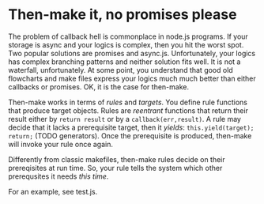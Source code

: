 # Then-make it, no promises please

The problem of callback hell is commonplace in node.js programs. If
your storage is async and your logics is complex, then you hit the
worst spot. Two popular solutions are promises and async.js.
Unfortunately, your logics has complex branching patterns and neither
solution fits well. It is not a waterfall, unfortunately.
At some point, you understand that good old flowcharts and make files
express your logics much much better than either callbacks or
promises. OK, it is the case for then-make.

Then-make works in terms of *rules* and *targets*. You define rule
functions that produce target objects. Rules are *reentrant*
functions that return their result either by `return result` or by a
`callback(err,result)`.  A rule may decide that it lacks a
prerequisite target, then it *yields*: `this.yield(target); return;`
(TODO generators). Once the prerequisite is produced, then-make will
invoke your rule once again.

Differently from classic makefiles, then-make rules decide on their
prereqisites at run time. So, your rule tells the system which other
prerequsites it needs *this time*.

For an example, see test.js.
